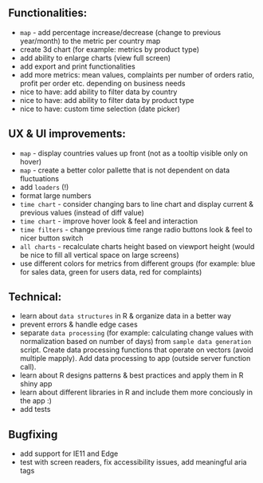 ## Functionalities:
- `map` - add percentage increase/decrease (change to previous year/month) to the metric per country map
- create 3d chart (for example: metrics by product type)
- add ability to enlarge charts (view full screen)
- add export and print functionalities
- add more metrics: mean values, complaints per number of orders ratio, profit per order etc. depending on business needs
- nice to have: add ability to filter data by country
- nice to have: add ability to filter data by product type
- nice to have: custom time selection (date picker)

## UX & UI improvements:
- `map` - display countries values up front (not as a tooltip visible only on hover)
- `map` - create a better color pallette that is not dependent on data fluctuations
- add `loaders` (!)
- format large numbers
- `time chart` - consider changing bars to line chart and display current & previous values (instead of diff value)
- `time chart` - improve hover look & feel and interaction
- `time filters` - change previous time range radio buttons look & feel to nicer button switch
- `all charts` - recalculate charts height based on viewport height (would be nice to fill all vertical space on large screens)
- use different colors for metrics from different groups (for example: blue for sales data, green for users data, red for complaints)

## Technical:
- learn about `data structures` in R & organize data in a better way
- prevent errors & handle edge cases
- separate `data processing` (for example: calculating change values with normalization based on number of days) from `sample data generation` script. Create data processing functions that operate on vectors (avoid multiple mapply). Add data processing to app (outside server function call).
- learn about R designs patterns & best practices and apply them in R shiny app
- learn about different libraries in R and include them more conciously in the app :)
- add tests

## Bugfixing
- add support for IE11 and Edge
- test with screen readers, fix accessibility issues, add meaningful aria tags